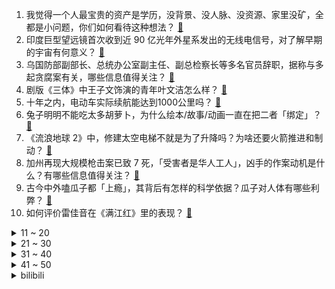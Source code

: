 1. 我觉得一个人最宝贵的资产是学历，没背景、没人脉、没资源、家里没矿，全都是小问题，你们如何看待这种想法？ [:link:](https://www.zhihu.com/question/579255639)
2. 印度巨型望远镜首次收到近 90 亿光年外星系发出的无线电信号，对了解早期的宇宙有何意义？ [:link:](https://www.zhihu.com/question/580328988)
3. 乌国防部副部长、总统办公室副主任、副总检察长等多名官员辞职，据称与多起贪腐案有关，哪些信息值得关注？ [:link:](https://www.zhihu.com/question/580335469)
4. 剧版《三体》中王子文饰演的青年叶文洁怎么样？ [:link:](https://www.zhihu.com/question/578880562)
5. 十年之内，电动车实际续航能达到1000公里吗？ [:link:](https://www.zhihu.com/question/579489568)
6. 兔子明明不能吃太多胡萝卜，为什么绘本/故事/动画一直在把二者「绑定」？ [:link:](https://www.zhihu.com/question/580233831)
7. 《流浪地球 2》中，修建太空电梯不就是为了升降吗？为啥还要火箭推进和制动？ [:link:](https://www.zhihu.com/question/580088876)
8. 加州再现大规模枪击案已致 7 死，「受害者是华人工人」，凶手的作案动机是什么？有哪些信息值得关注？ [:link:](https://www.zhihu.com/question/580327634)
9. 古今中外嗑瓜子都「上瘾」，其背后有怎样的科学依据？瓜子对人体有哪些利弊？ [:link:](https://www.zhihu.com/question/580235921)
10. 如何评价雷佳音在《满江红》里的表现？ [:link:](https://www.zhihu.com/question/579936554)
<details>
<summary>11 ~ 20</summary>

11. 我的女朋友在剧本杀里要被人亲吻，我能不让她参与吗？ [:link:](https://www.zhihu.com/question/568332577)
12. 电视剧《三体》中，汪淼研究所的电脑为啥要装360安全卫士？ [:link:](https://www.zhihu.com/question/578998712)
13. 我不喜欢过年，也不喜欢别人来我家，不想去别人家，是我性格有问题么？ [:link:](https://www.zhihu.com/question/576650811)
14. 女子带仙女棒进高铁站被罚 300 元，乘车时哪些物品禁止托运和随身携带？ [:link:](https://www.zhihu.com/question/580333399)
15. 有没有被黑到“呼吸都是错的”的动漫角色？ [:link:](https://www.zhihu.com/question/578866973)
16. 男朋友让我过年自己坐火车去他家合适吗？ [:link:](https://www.zhihu.com/question/571265017)
17. 春节期间的基层组织是如何防疫的？ [:link:](https://www.zhihu.com/question/579420809)
18. 《流浪地球 2》是否以一片之力将我国科幻电影拉到了世界先进的地步？ [:link:](https://www.zhihu.com/question/580198836)
19. 春节期间村民对新冠病毒、个人防疫的认知情况如何？ [:link:](https://www.zhihu.com/question/579404823)
20. 2023 年你多大了，你的生活经验可以分享吗？ [:link:](https://www.zhihu.com/question/580280582)
</details>
<details>
<summary>21 ~ 30</summary>

21. 《流浪地球2》中周喆直当时说出「我们的人一定能完成任务」的底气是什么？ [:link:](https://www.zhihu.com/question/580038620)
22. 如何看待A股23年年初的大涨？ [:link:](https://www.zhihu.com/question/579209550)
23. 暴雪和网易解约后，暴雪再找另一家代理的话，谁的机会更大？ [:link:](https://www.zhihu.com/question/567390137)
24. 如何评价天津卫视 2023 年相声春晚？ [:link:](https://www.zhihu.com/question/580198782)
25. 中国哪些地方的方言中第一人称词为「俺」？ [:link:](https://www.zhihu.com/question/27028075)
26. 如何看待 CVPR 2023 审稿结果？ [:link:](https://www.zhihu.com/question/580351046)
27. 如何评价电视剧剧版《三体》第 12 集？ [:link:](https://www.zhihu.com/question/579715688)
28. 如何评价美剧《最后生还者》第一季第二集？ [:link:](https://www.zhihu.com/question/580117789)
29. 电视剧《狂飙》第 22-23 集拍得怎么样？有哪些值得关注的剧情点？ [:link:](https://www.zhihu.com/question/580289459)
30. 《流浪地球 2》中马兆自己的遗言画了一个无穷大的符号 ∞ 有什么含义？ [:link:](https://www.zhihu.com/question/580200570)
</details>
<details>
<summary>31 ~ 40</summary>

31. 电影《流浪地球 2》票房率先破 10 亿，这一成绩符合你的预期吗？它会成为今年春节档票房冠军吗？ [:link:](https://www.zhihu.com/question/580277048)
32. 《再见爱人  2》卢歌对苏诗丁不时的亲密行为似在试探。你觉得和前任相处的界限在哪儿？ [:link:](https://www.zhihu.com/question/580302062)
33. 为什么《满江红》里秦桧这么在意「密信」的下落？就当没有密信不可以吗？ [:link:](https://www.zhihu.com/question/580233823)
34. 很多人一谈起亲戚，为什么会有一种俯视感？ [:link:](https://www.zhihu.com/question/579241468)
35. 村里老人因为担心传染返乡的孙子孙女「给孩子们添麻烦」主动打疫苗，如何看待这种「中国父母」的独特情感？ [:link:](https://www.zhihu.com/question/579560799)
36. 带孩子去旅游，你有哪些「实用清单」？ [:link:](https://www.zhihu.com/question/578264076)
37. 《斗破苍穹》魂天帝为什么说「萧族一灭，无人能再阻止魂族」？ [:link:](https://www.zhihu.com/question/558323339)
38. 《流浪地球 2》里的根服务器为什么那么重要？ [:link:](https://www.zhihu.com/question/580057574)
39. 怎么利用过年的时机寻找一份有潜力的工作机会？ [:link:](https://www.zhihu.com/question/579045708)
40. 春节期间想去海岛或小城，体验下「与世隔绝的慢生活」，有哪些地方值得推荐？ [:link:](https://www.zhihu.com/question/578264109)
</details>
<details>
<summary>41 ~ 50</summary>

41. 你会觉得疫情打破了你的「内心秩序」吗，这三年你的心理有哪些变化？ [:link:](https://www.zhihu.com/question/579007639)
42. 《流浪地球 2》中有哪些细思极恐的细节？ [:link:](https://www.zhihu.com/question/579842173)
43. 美媒称推特只剩 1300 人，马斯克回应称还有 2300 名活跃员工，如何看待此事？ [:link:](https://www.zhihu.com/question/580059328)
44. “气死周瑜”的情节是罗贯中个人好恶还是迎合当时读者的爱好？ [:link:](https://www.zhihu.com/question/578130338)
45. 为什么春晚每次都褒贬不一，但还是有很多人看？ [:link:](https://www.zhihu.com/question/579067214)
46. 从技术角度分析，《流浪地球 2》月球发动机过载跟图恒宇上传丫丫的关系大吗？ [:link:](https://www.zhihu.com/question/580062107)
47. 为什么已经在大城市过上了还可以的生活，却连暂时把工作放一边好好过个年都做不到？ [:link:](https://www.zhihu.com/question/578841663)
48. 怎么玩《原神》才快乐？ [:link:](https://www.zhihu.com/question/458800508)
49. 2023年，回家路上，有没有遇见特别的人或者事？ [:link:](https://www.zhihu.com/question/579051753)
50. 在旅行中，有没有遇见什么事情，让你从此有了改变？ [:link:](https://www.zhihu.com/question/578470383)
</details><details>
<summary>bilibili</summary>

1. 史上最离谱随机挑战！我们居然随机到去找邓超蹭饭！！！【第八期】 [:link:](//www.bilibili.com/video/BV1mx4y1M7m8)
2. 《原神》海灯节CM短片：明霄幻梦 [:link:](//www.bilibili.com/video/BV1jR4y1Y76v)
3. 《重生之我在云轩做花魁》1—11集无回顾合集 [:link:](//www.bilibili.com/video/BV1GG4y197TB)
4. 2023我的世界拜年纪 [:link:](//www.bilibili.com/video/BV1a24y167fo)
5. 离谱！强行寄生在朋友家一周，他们回来后家里变成了... [:link:](//www.bilibili.com/video/BV11R4y187Np)
6. 快拿这个视频去诈骗你们化学老师 [:link:](//www.bilibili.com/video/BV1nG4y197jd)
7. 《崩坏：星穹铁道》跃迁PV：「太空喜剧」 [:link:](//www.bilibili.com/video/BV1fA411R7pq)
8. 爸爸：可恶，我到底生了个什么东西 [:link:](//www.bilibili.com/video/BV1UT41117L2)
9. 棒球运动员为何要刺杀海森堡？【小约翰】 [:link:](//www.bilibili.com/video/BV1Z8411A74n)
10. 我是如何从一名建筑工人成为百万粉丝UP主的？【读评论】 [:link:](//www.bilibili.com/video/BV1Sv4y1C7Ea)
<details>
<summary>11 ~ 20</summary>

11. 今年不一样的年夜饭！ [:link:](//www.bilibili.com/video/BV1eA411k7eb)
12. 【杨扬/京歌】钟离贺岁大戏「千秋契月」原神cv原创曲/云堇 [:link:](//www.bilibili.com/video/BV1DG4y1C7SP)
13. 2023哔哩哔哩拜年纪 [:link:](//www.bilibili.com/video/BV1zv4y117zo)
14. 【友尽局】玩的挺好，下次别玩了啊 [:link:](//www.bilibili.com/video/BV1eT411Z7ke)
15. 送完这个礼物，他再也没有回过我消息…… [:link:](//www.bilibili.com/video/BV1NG4y1Q7Lz)
16. 🏮你被骗了，但是中国风🏮 [:link:](//www.bilibili.com/video/BV1SD4y1J7uY)
17. 这款8年前的游戏放在21世纪确实有点早了 [:link:](//www.bilibili.com/video/BV18Y411X7wJ)
18. 零下-53℃？漠河极寒风冷，感受国内最低温的力量！【科技达】 [:link:](//www.bilibili.com/video/BV11Y4y1d7vq)
19. 【原魔大电影】《丘神》第一季总集篇 [:link:](//www.bilibili.com/video/BV1vM411t7QK)
20. 再见了，暴雪。 [:link:](//www.bilibili.com/video/BV14T41127z4)
</details>
<details>
<summary>21 ~ 30</summary>

21. 奇怪！为什么北方人比南方人更爱看春晚？ [:link:](//www.bilibili.com/video/BV1CM411t7J3)
22. 【睡前消息541】社会化抚养概论 [:link:](//www.bilibili.com/video/BV1ED4y1n7MD)
23. 神仙打架！史上最强！《流浪地球2》《满江红》《熊出没之伴我熊芯》《中国乒乓》《无名》《深海》《交换人生》2023春节档排雷报告 [:link:](//www.bilibili.com/video/BV12Y411X7Ry)
24. 耗费心血还原西游记里孙悟空所做的乌金丹！吃的一刻我沉默了… [:link:](//www.bilibili.com/video/BV1YG4y1F7mD)
25. 明说了吧，《流浪地球2》比第一部更炸裂！ [:link:](//www.bilibili.com/video/BV16R4y1a7ze)
26. 【原神新春会】我不曾忘记 | 致旅行中的你 [:link:](//www.bilibili.com/video/BV1P24y1a7Lt)
27. 瞎做的战术盔甲 [:link:](//www.bilibili.com/video/BV1Ys4y1x7jJ)
28. 喜欢2022的每个瞬间，2023年接好运！ [:link:](//www.bilibili.com/video/BV1P8411w7Yf)
29. 时隔三年两帅小伙再次烧烤，这次好好招待！ [:link:](//www.bilibili.com/video/BV1TP4y1z73T)
30. 什么年代了还在用神之眼？让可莉教你什么叫现代战争！【原神】 [:link:](//www.bilibili.com/video/BV1DD4y1J7EA)
</details>
<details>
<summary>31 ~ 40</summary>

31. 旅行者：祝你新年好运来啊啊啊啊啊啊！！！ [:link:](//www.bilibili.com/video/BV14K411k7rx)
32. 兔 P P [:link:](//www.bilibili.com/video/BV1vP4y1r7qR)
33. 深圳市民中心灯光秀，惊现原神璃月BGM [:link:](//www.bilibili.com/video/BV1dT411Z7CC)
34. "他死在了最爱我的那一天，遗愿是让我永远忘记他" [:link:](//www.bilibili.com/video/BV1c24y1r73F)
35. 【没啥用科技】智能良筷，喂你而来 [:link:](//www.bilibili.com/video/BV1Ax4y1M7cG)
36. 吐槽完今年春晚，我很怀念她【飘飘】 [:link:](//www.bilibili.com/video/BV1oG4y1X7G7)
37. "完蛋了"放在嘴上的韩国人 躺的很平又摆烂 [:link:](//www.bilibili.com/video/BV12P4y1r7Kx)
38. 当熊妈妈第一次当妈妈……虽然手忙脚乱但依然能感受到爱意满满呀～ [:link:](//www.bilibili.com/video/BV1CR4y1a7Qp)
39. 动物潦草长相大赏 [:link:](//www.bilibili.com/video/BV1od4y1V7Sa)
40. 【时代少年团】TNT春节太闹腾2023之开场舞 [:link:](//www.bilibili.com/video/BV1pd4y157TH)
</details>
<details>
<summary>41 ~ 50</summary>

41. 落魄富二代，靠造假币重回人生巅峰，葡萄牙史上最大金融诈骗案 [:link:](//www.bilibili.com/video/BV1HK411y7KD)
42. 《明日方舟》EP - 兔兔在哪里？ [:link:](//www.bilibili.com/video/BV1jR4y1Y7zm)
43. 东方曜：这次召唤了个神兽 [:link:](//www.bilibili.com/video/BV1Rs4y1x7YK)
44. 终于来了！我愿称之为世界上最好吃的麻辣牛肉干！ [:link:](//www.bilibili.com/video/BV1tT41127KE)
45. 小城蛟河雪中露营过年，网友疯狂投喂感受到人间温暖，大年初一继续上路 [:link:](//www.bilibili.com/video/BV1q24y1r787)
46. 我的世界：开局8个钻石，完美速通地形，就是有点诡异 [:link:](//www.bilibili.com/video/BV15G4y197en)
47. 赔偿一百万！神庙逃亡为何沦为坑钱烂作？ [:link:](//www.bilibili.com/video/BV1qM411t7qN)
48. 【原神】耗时1整年！集成的手书！你一定见过这张图只要你是原神玩家 [:link:](//www.bilibili.com/video/BV1TG4y197Wr)
49. 花 泽 香 蔡 [:link:](//www.bilibili.com/video/BV15Y411X72b)
50. 【原神】抽奖送你满命胡桃和满命夜兰，请查收你的新年礼物！ [:link:](//www.bilibili.com/video/BV1nv4y1k7KM)
</details>
<details>
<summary>51 ~ 60</summary>

51. 什么样的人会不小心弄丢一枚核弹？ [:link:](//www.bilibili.com/video/BV1XA411o7zn)
52. 【鬼畜电影】熊出没之雪岭熊疯（90分钟完整版） [:link:](//www.bilibili.com/video/BV1EG4y1c7zX)
53. 【贝爷拜年】新的一年，全力以赴！ [:link:](//www.bilibili.com/video/BV1mY4y1Z7i7)
54. 做了一个梦，然后画了这个画 [:link:](//www.bilibili.com/video/BV1c24y1r7j2)
55. 预算拉满！打造梦中电竞办公室！ [:link:](//www.bilibili.com/video/BV1fD4y1J7u8)
56. 【抽象围棋】柯洁VS战鹰 [:link:](//www.bilibili.com/video/BV1T24y1r7Qn)
57. 三年，一个零零后唯物主义者与死亡的和解 [:link:](//www.bilibili.com/video/BV1i3411d7tL)
58. 泥头法师 我的世界永恒的MC生存 二周目EP6 [:link:](//www.bilibili.com/video/BV12G4y1X7Jm)
59. 大年初一 爆笑来袭 大家过年好！ [:link:](//www.bilibili.com/video/BV1h8411w798)
60. 欧皇是怎么用抽卡拜年的？ [:link:](//www.bilibili.com/video/BV1a8411w7E4)
</details>
<details>
<summary>61 ~ 70</summary>

61. 用电安全小知识 # 新年快乐 [:link:](//www.bilibili.com/video/BV1h84y1j7iY)
62. 大年三十，我给垃圾房的大爷大妈准备了一桌年夜饭 [:link:](//www.bilibili.com/video/BV1mx4y1T7SL)
63. 当海灯节胡桃rap遇到只因你太美，居然毫无违和感？ [:link:](//www.bilibili.com/video/BV1i84y1j7i2)
64. IMAX、杜比、CINITY、中国巨幕、LUXE、ScreenX.....买电影票选厅，居然有这么多门道？ [:link:](//www.bilibili.com/video/BV1QT411Z7F4)
65. 年纪大了就是容易犯困啊 [:link:](//www.bilibili.com/video/BV16Y4y1Z7mJ)
66. 对联：对对对，祝您新年快乐 [:link:](//www.bilibili.com/video/BV1ST411Z7KS)
67. 制作“二踢脚”伴侣 [:link:](//www.bilibili.com/video/BV1RG4y1X736)
68. 我要做手术了，准备麻醉！警长：让我来吧！（上膛 [:link:](//www.bilibili.com/video/BV1qd4y157wP)
69. 7000年前的一只碗：凭什么让中国人感到自豪 [:link:](//www.bilibili.com/video/BV13x4y1M7MP)
70. 谦个明【2023拜年纪单品】 [:link:](//www.bilibili.com/video/BV1wD4y1p7jG)
</details>
<details>
<summary>71 ~ 80</summary>

71. 《第一届炉石年夜饭》 [:link:](//www.bilibili.com/video/BV1MY4y1f7TZ)
72. 闭眼  我触碰幻想的边界【2023拜年纪单品】 [:link:](//www.bilibili.com/video/BV1QY4y1Z7UZ)
73. 这个齐天大圣孙悟空烟花有点东西！ [:link:](//www.bilibili.com/video/BV19s4y1t7ea)
74. 【原神新春会】踏江行 [:link:](//www.bilibili.com/video/BV1TG4y1X7y4)
75. 教主，你是我的，我是你的谁？ [:link:](//www.bilibili.com/video/BV1Uy4y1R7dJ)
76. 新 年 快 乐 ！ [:link:](//www.bilibili.com/video/BV1JY411X7Pa)
77. 动物园虎兔交接仪式，兔子险成年夜饭，仪式草草收尾 [:link:](//www.bilibili.com/video/BV1c8411w7Jy)
78. 手绘929张，还原猫和老鼠《爆竹风波》 [:link:](//www.bilibili.com/video/BV1jT411278d)
79. 疾 速 地 球 [:link:](//www.bilibili.com/video/BV1RG4y1D7bQ)
80. 【水果猎人】网络热门水果鉴定30 [:link:](//www.bilibili.com/video/BV1VG4y1X7X1)
</details>
<details>
<summary>81 ~ 90</summary>

81. 库克帮雷军清库存？红米10A抵3000？我来试试！！ [:link:](//www.bilibili.com/video/BV1xv4y1k7YS)
82. 和家人一起看抬头见喜！ [:link:](//www.bilibili.com/video/BV1hP4y1r7AF)
83. 【刘擎】让人成长的从来不是苦难，而是在苦难中习得的应对能力 [:link:](//www.bilibili.com/video/BV1yv4y1C7GY)
84. 【2023东方新春宴·千华永缘】 [:link:](//www.bilibili.com/video/BV1824y1r7mK)
85. 城 市 中 央 [:link:](//www.bilibili.com/video/BV1Dx4y1M7sY)
86. 听说最近挺多人在那分析我 [:link:](//www.bilibili.com/video/BV13Y411X7Vz)
87. 2023年「原神新春会」 [:link:](//www.bilibili.com/video/BV1mT41117vu)
88. 胡桃为什么哒哒哒哒哒哒 [:link:](//www.bilibili.com/video/BV1rv4y1r79Z)
89. 献给我仅有的七个粉丝 [:link:](//www.bilibili.com/video/BV1eG4y1X7sx)
90. 耗时3天给德国室友炖了一盅佛跳墙, 他大受震撼 [:link:](//www.bilibili.com/video/BV1Dx4y1M7ky)
</details>
<details>
<summary>91 ~ 100</summary>

91. “过年亲戚问混的怎么了，就给他看这个视频！” [:link:](//www.bilibili.com/video/BV1dG4y1X7M5)
92. 英雄还是疯子？算计下的封圣？法国人还热爱她吗？你所不知道的圣女贞德的生前身后 [:link:](//www.bilibili.com/video/BV17D4y1n7uC)
93. 她们谈笑间，我已身败名裂！ [:link:](//www.bilibili.com/video/BV1WG4y1F7yg)
94. 电影最TOP：全面超越首部，国产科幻又活了！ [:link:](//www.bilibili.com/video/BV1G8411w7vr)
95. 人大教授：带你了解真实的基层，县委书记权力到底有多大？ [:link:](//www.bilibili.com/video/BV1e14y1M7ce)
96. 优雅，太优雅了！ [:link:](//www.bilibili.com/video/BV1cD4y1n7w5)
97. 当你吃得太饱就会「输掉比赛」!!？ [:link:](//www.bilibili.com/video/BV1P8411w7sk)
98. 【半佛】作为魔法，海蓝之谜卖的过于便宜 [:link:](//www.bilibili.com/video/BV1Av4y1y7xh)
99. 童年烟火【2023拜年纪单品】 [:link:](//www.bilibili.com/video/BV1114y1M7rK)
100. “江湖显饿，不行就撤” [:link:](//www.bilibili.com/video/BV1jG4y1c7jb)
</details></details>